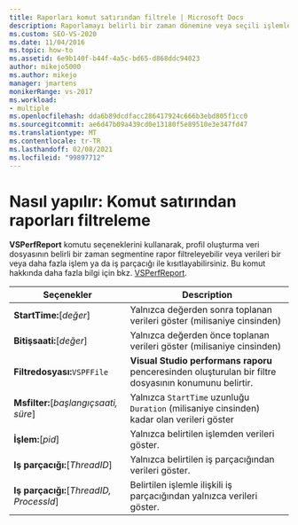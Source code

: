```yaml
---
title: Raporları komut satırından filtrele | Microsoft Docs
description: Raporlamayı belirli bir zaman dönemine veya seçili işlemlere ve iş parçacıklarıyla kısıtlamak için VSPerfReport.exe kullanın. Bu makalede, açıklamalar ile birlikte seçenekler listelenmektedir.
ms.custom: SEO-VS-2020
ms.date: 11/04/2016
ms.topic: how-to
ms.assetid: 6e9b140f-b44f-4a5c-bd65-d868ddc94023
author: mikejo5000
ms.author: mikejo
manager: jmartens
monikerRange: vs-2017
ms.workload:
- multiple
ms.openlocfilehash: dda6b89dcdfacc286417924c666b3ebd805f1cc0
ms.sourcegitcommit: ae6d47b09a439cd0e13180f5e89510e3e347fd47
ms.translationtype: MT
ms.contentlocale: tr-TR
ms.lasthandoff: 02/08/2021
ms.locfileid: "99897712"
---
```

# <a name="how-to-filter-reports-from-the-command-line"></a>Nasıl yapılır: Komut satırından raporları filtreleme
**VSPerfReport** komutu seçeneklerini kullanarak, profil oluşturma veri dosyasının belirli bir zaman segmentine rapor filtreleyebilir veya verileri bir veya daha fazla işlem ya da iş parçacığı ile kısıtlayabilirsiniz. Bu komut hakkında daha fazla bilgi için bkz. [VSPerfReport](../profiling/vsperfreport.md).

|Seçenekler|Description|
|-------------|-----------------|
|**StartTime:**[*değer*]|Yalnızca değerden sonra toplanan verileri göster (milisaniye cinsinden)|
|**Bitişsaati:**[*değer*]|Yalnızca değerden önce toplanan verileri göster (milisaniye cinsinden)|
|**Filtredosyası:**`VSPFFile`|**Visual Studio performans raporu** penceresinden oluşturulan bir filtre dosyasının konumunu belirtir.|
|**Msfilter:**[*başlangıçsaati, süre*]|Yalnızca `StartTime` uzunluğu `Duration` (milisaniye cinsinden) kadar olan verileri göster|
|**İşlem:**[*pid*]|Yalnızca belirtilen işlemden verileri göster.|
|**Iş parçacığı:**[*ThreadID*]|Yalnızca belirtilen iş parçacığından verileri göster.|
|**Iş parçacığı:**[*ThreadID, ProcessId*]|Belirtilen işlemle ilişkili iş parçacığından yalnızca verileri göster.|
